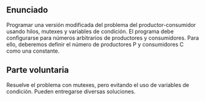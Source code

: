 ## Enunciado
Programar una versión modificada del problema del productor-consumidor usando hilos, mutexes y variables de condición.
El programa debe configurarse para números arbitrarios de productores y consumidores. Para ello,
deberemos definir el número de productores P y consumidores C como una constante.

## Parte voluntaria
Resuelve el problema con mutexes, pero evitando el uso de variables de condición. Pueden
entregarse diversas soluciones.
